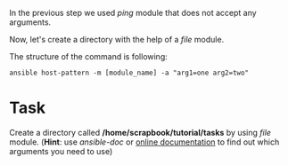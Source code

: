 In the previous step we used _ping_ module that does not accept any arguments.

Now, let's create a directory with the help of a _file_ module.

The structure of the command is following:

`ansible host-pattern -m [module_name] -a "arg1=one arg2=two"` 

# Task

Create a directory called **/home/scrapbook/tutorial/tasks** by using _file_ module.
(**Hint**: use _ansible-doc_ or [online documentation](http://docs.ansible.com/ansible/file_module.html) to find out which arguments you need to use)